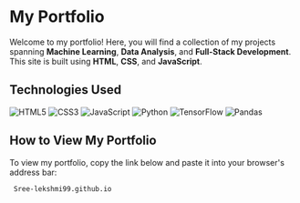 # My Portfolio

Welcome to my portfolio! Here, you will find a collection of my projects spanning **Machine Learning**, **Data Analysis**, and **Full-Stack Development**. This site is built using **HTML**, **CSS**, and **JavaScript**.

## Technologies Used

![HTML5](https://img.shields.io/badge/-HTML5-E34F26?style=flat-square&logo=html5&logoColor=white)
![CSS3](https://img.shields.io/badge/-CSS3-1572B6?style=flat-square&logo=css3)
![JavaScript](https://img.shields.io/badge/-JavaScript-F7DF1E?style=flat-square&logo=javascript&logoColor=black)
![Python](https://img.shields.io/badge/-Python-3776AB?style=flat-square&logo=Python&logoColor=white)
![TensorFlow](https://img.shields.io/badge/-TensorFlow-FF6F00?style=flat-square&logo=TensorFlow&logoColor=white)
![Pandas](https://img.shields.io/badge/-Pandas-150458?style=flat-square&logo=Pandas&logoColor=white)

## How to View My Portfolio

To view my portfolio, copy the link below and paste it into your browser's address bar:


``` BASH
 Sree-lekshmi99.github.io
```
